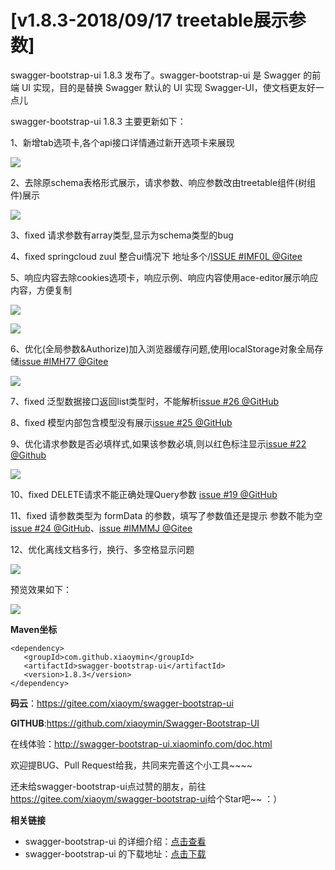 # [v1.8.3-2018/09/17 treetable展示参数]

swagger-bootstrap-ui 1.8.3 发布了。swagger-bootstrap-ui 是 Swagger 的前端 UI 实现，目的是替换 Swagger 默认的 UI 实现 Swagger-UI，使文档更友好一点儿

swagger-bootstrap-ui 1.8.3 主要更新如下：

1、新增tab选项卡,各个api接口详情通过新开选项卡来展现

![](/images/blog/swagger-bootstrap-ui-1.8.3-issue/tabs.png)

2、去除原schema表格形式展示，请求参数、响应参数改由treetable组件(树组件)展示

![](/images/blog/swagger-bootstrap-ui-1.8.3-issue/treetable.png)

3、fixed 请求参数有array类型,显示为schema类型的bug

4、fixed springcloud zuul 整合ui情况下 地址多个/[ISSUE #IMF0L @Gitee](https://gitee.com/xiaoym/swagger-bootstrap-ui/issues/IMF0L)

5、响应内容去除cookies选项卡，响应示例、响应内容使用ace-editor展示响应内容，方便复制

![](/images/blog/swagger-bootstrap-ui-1.8.3-issue/samples.png)

![](/images/blog/swagger-bootstrap-ui-1.8.3-issue/response.png)

6、优化(全局参数&Authorize)加入浏览器缓存问题,使用localStorage对象全局存储[issue #IMH77 @Gitee](https://gitee.com/xiaoym/swagger-bootstrap-ui/issues/IMH77)

![](/images/blog/swagger-bootstrap-ui-1.8.3-issue/store.png)

7、fixed 泛型数据接口返回list类型时，不能解析[issue #26 @GitHub](https://github.com/xiaoymin/Swagger-Bootstrap-UI/issues/26)

8、fixed 模型内部包含模型没有展示[issue #25 @GitHub](https://github.com/xiaoymin/Swagger-Bootstrap-UI/issues/25)

9、优化请求参数是否必填样式,如果该参数必填,则以红色标注显示[issue #22 @Github](https://github.com/xiaoymin/Swagger-Bootstrap-UI/issues/22)

![](/images/blog/swagger-bootstrap-ui-1.8.3-issue/require.png)

10、fixed DELETE请求不能正确处理Query参数 [issue #19 @GitHub](https://github.com/xiaoymin/Swagger-Bootstrap-UI/issues/19)

11、fixed 请参数类型为 formData 的参数，填写了参数值还是提示 参数不能为空[issue #24 @GitHub](https://github.com/xiaoymin/Swagger-Bootstrap-UI/issues/24)、[issue #IMMMJ @Gitee](https://gitee.com/xiaoym/swagger-bootstrap-ui/issues/IMMMJ)

12、优化离线文档多行，换行、多空格显示问题

![](/images/blog/swagger-bootstrap-ui-1.8.3-issue/md-2.png)

预览效果如下：

![](/images/blog/swagger-bootstrap-ui-1.8.3-issue/md-1.png)

**Maven坐标**

```
<dependency>
   <groupId>com.github.xiaoymin</groupId>
   <artifactId>swagger-bootstrap-ui</artifactId>
   <version>1.8.3</version>
</dependency>
```

**码云**：<https://gitee.com/xiaoym/swagger-bootstrap-ui>

**GITHUB**:<https://github.com/xiaoymin/Swagger-Bootstrap-UI>

在线体验：<http://swagger-bootstrap-ui.xiaominfo.com/doc.html>

欢迎提BUG、Pull Request给我，共同来完善这个小工具~~~~

还未给swagger-bootstrap-ui点过赞的朋友，前往<https://gitee.com/xiaoym/swagger-bootstrap-ui>给个Star吧~~ ：）


**相关链接**

- swagger-bootstrap-ui 的详细介绍：[点击查看](https://www.oschina.net/p/swagger-bootstrap-ui)
- swagger-bootstrap-ui 的下载地址：[点击下载](https://git.oschina.net/xiaoym/swagger-bootstrap-ui/releases)